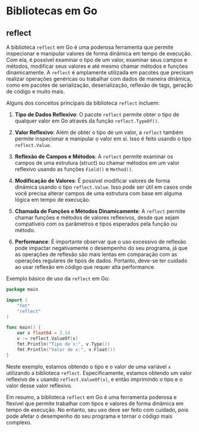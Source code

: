 # Bibliotecas em Go

## reflect

A biblioteca `reflect` em Go é uma poderosa ferramenta que permite inspecionar e manipular valores de forma dinâmica em tempo de execução. Com ela, é possível examinar o tipo de um valor, examinar seus campos e métodos, modificar seus valores e até mesmo chamar métodos e funções dinamicamente. A `reflect` é amplamente utilizada em pacotes que precisam realizar operações genéricas ou trabalhar com dados de maneira dinâmica, como em pacotes de serialização, deserialização, reflexão de tags, geração de código e muito mais.

Alguns dos conceitos principais da biblioteca `reflect` incluem:

1. **Tipo de Dados Reflexivo**: O pacote `reflect` permite obter o tipo de qualquer valor em Go através da função `reflect.TypeOf()`.

2. **Valor Reflexivo**: Além de obter o tipo de um valor, a `reflect` também permite inspecionar e manipular o valor em si. Isso é feito usando o tipo `reflect.Value`.

3. **Reflexão de Campos e Métodos**: A `reflect` permite examinar os campos de uma estrutura (struct) ou chamar métodos em um valor reflexivo usando as funções `Field()` e `Method()`.

4. **Modificação de Valores**: É possível modificar valores de forma dinâmica usando o tipo `reflect.Value`. Isso pode ser útil em casos onde você precisa alterar campos de uma estrutura com base em alguma lógica em tempo de execução.

5. **Chamada de Funções e Métodos Dinamicamente**: A `reflect` permite chamar funções e métodos de valores reflexivos, desde que sejam compatíveis com os parâmetros e tipos esperados pela função ou método.

6. **Performance**: É importante observar que o uso excessivo de reflexão pode impactar negativamente o desempenho do seu programa, já que as operações de reflexão são mais lentas em comparação com as operações regulares de tipos de dados. Portanto, deve-se ter cuidado ao usar reflexão em código que requer alta performance.

Exemplo básico de uso da `reflect` em Go:

```go
package main

import (
    "fmt"
    "reflect"
)

func main() {
    var x float64 = 3.14
    v := reflect.ValueOf(x)
    fmt.Println("Tipo de x:", v.Type())
    fmt.Println("Valor de x:", v.Float())
}
```

Neste exemplo, estamos obtendo o tipo e o valor de uma variável `x` utilizando a biblioteca `reflect`. Especificamente, estamos obtendo um valor reflexivo de `x` usando `reflect.ValueOf(x)`, e então imprimindo o tipo e o valor desse valor reflexivo.

Em resumo, a biblioteca `reflect` em Go é uma ferramenta poderosa e flexível que permite trabalhar com tipos e valores de forma dinâmica em tempo de execução. No entanto, seu uso deve ser feito com cuidado, pois pode afetar o desempenho do seu programa e tornar o código mais complexo.
